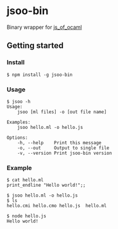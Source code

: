 jsoo-bin
========

Binary wrapper for [js_of_ocaml](https://github.com/ocsigen/js_of_ocaml)

## Getting started

### Install
```
$ npm install -g jsoo-bin
```

### Usage
```
$ jsoo -h
Usage:
    jsoo [ml files] -o [out file name]

Examples:
    jsoo hello.ml -o hello.js

Options:
    -h, --help    Print this message
    -o, --out     Output to single file
    -v, --version Print jsoo-bin version
```

### Example
```
$ cat hello.ml
print_endline "Hello world!";;

$ jsoo hello.ml -o hello.js
$ ls
hello.cmi hello.cmo hello.js  hello.ml

$ node hello.js
Hello world!

```
